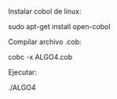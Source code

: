 Instalar cobol de linux:

sudo apt-get install open-cobol

Compilar archivo .cob:

cobc -x ALGO4.cob

Ejecutar:

./ALGO4
